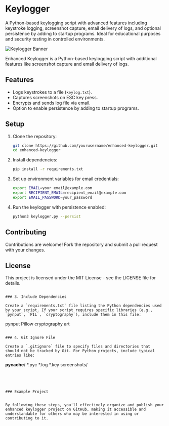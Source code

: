 # Keylogger
A Python-based keylogging script with advanced features including keystroke logging, screenshot capture, email delivery of logs, and optional persistence by adding to startup programs. Ideal for educational purposes and security testing in controlled environments.

![Keylogger Banner](banner.png)

Enhanced Keylogger is a Python-based keylogging script with additional features like screenshot capture and email delivery of logs.

## Features

- Logs keystrokes to a file (`keylog.txt`).
- Captures screenshots on ESC key press.
- Encrypts and sends log file via email.
- Option to enable persistence by adding to startup programs.

## Setup

1. Clone the repository:
   ```bash
   git clone https://github.com/yourusername/enhanced-keylogger.git
   cd enhanced-keylogger
   ```

2. Install dependencies:
   ```bash
   pip install -r requirements.txt
   ```

3. Set up environment variables for email credentials:
   ```bash
   export EMAIL=your_email@example.com
   export RECIPIENT_EMAIL=recipient_email@example.com
   export EMAIL_PASSWORD=your_password
   ```

4. Run the keylogger with persistence enabled:
   ```bash
   python3 keylogger.py --persist
   ```

## Contributing

Contributions are welcome! Fork the repository and submit a pull request with your changes.

## License

This project is licensed under the MIT License - see the LICENSE file for details.
```

### 3. Include Dependencies

Create a `requirements.txt` file listing the Python dependencies used by your script. If your script requires specific libraries (e.g., `pynput`, `PIL`, `cryptography`), include them in this file:

```
pynput
Pillow
cryptography
art
```

### 4. Git Ignore File

Create a `.gitignore` file to specify files and directories that should not be tracked by Git. For Python projects, include typical entries like:

```
__pycache__/
*.pyc
*.log
*.key
screenshots/
```




### Example Project


By following these steps, you'll effectively organize and publish your enhanced keylogger project on GitHub, making it accessible and understandable for others who may be interested in using or contributing to it.
